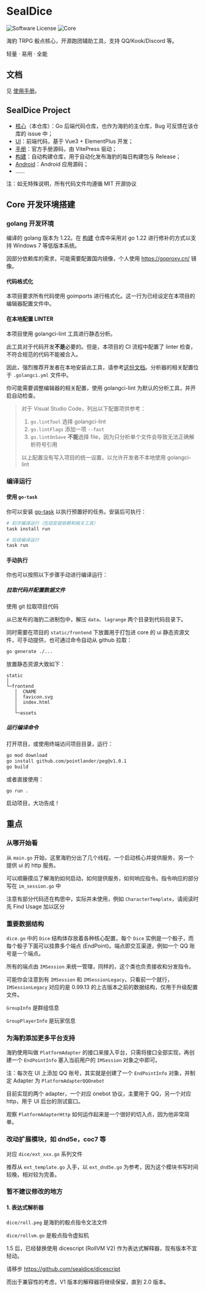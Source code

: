 # SealDice

![Software License](https://img.shields.io/badge/license-MIT-brightgreen.svg?style=flat-square)
![Core](https://img.shields.io/badge/SealDice-Core-blue)

海豹 TRPG 骰点核心，开源跑团辅助工具，支持 QQ/Kook/Discord 等。

轻量 · 易用 · 全能

## 文档

见 [使用手册](https://sealdice.github.io/sealdice-manual-next/)。

## SealDice Project

- [核心](https://github.com/sealdice/sealdice-core)（本仓库）：Go 后端代码仓库，也作为海豹的主仓库，Bug 可反馈在该仓库的 issue 中；
- [UI](https://github.com/sealdice/sealdice-ui)：前端代码，基于 Vue3 + ElementPlus 开发；
- [手册](https://github.com/sealdice/sealdice-manual-next)：官方手册源码，由 VitePress 驱动；
- [构建](https://github.com/sealdice/sealdice-build)：自动构建仓库，用于自动化发布海豹的每日构建包与 Release；
- [Android](https://github.com/sealdice/sealdice-android)：Android 应用源码；
- ……

注：如无特殊说明，所有代码文件均遵循 MIT 开源协议

## Core 开发环境搭建

### golang 开发环境

编译的 golang 版本为 1.22。在 [构建](https://github.com/sealdice/sealdice-build) 仓库中采用对 go 1.22 进行修补的方式以支持 Windows 7 等低版本系统。

因部分依赖库的需求，可能需要配置国内镜像，个人使用 <https://goproxy.cn/> 镜像。

#### 代码格式化

本项目要求所有代码使用 goimports 进行格式化。这一行为已经设定在本项目的编辑器配置文件中。

#### 在本地配置 LINTER

本项目使用 golangci-lint 工具进行静态分析。

此工具对于代码开发**不是**必要的。但是，本项目的 CI 流程中配置了 linter 检查，不符合规范的代码不能被合入。

因此，强烈推荐开发者在本地安装此工具，请参考[这份文档](https://golangci-lint.run/welcome/install/#local-installation)。分析器的相关配置位于 `.golangci.yml` 文件中。

你可能需要调整编辑器的相关配置，使用 golangci-lint 为默认的分析工具，并开启自动检查。

> 对于 Visual Studio Code，列出以下配置项供参考：
>
> 1. `go.lintTool` 选择 golangci-lint
> 2. `go.lintFlags` 添加一项 `--fast`
> 3. `go.lintOnSave` **不能**选择 file，因为只分析单个文件会导致无法正确解析符号引用
>
> 以上配置没有写入项目的统一设置，以允许开发者不本地使用 golangci-lint

### 编译运行

#### 使用 `go-task`

你可以安装 [go-task](https://taskfile.dev/installation) 以执行预置好的任务。安装后可执行：

```bash
# 初次编译运行（包括安装依赖和相关工具）
task install run

# 后续编译运行
task run
```

#### 手动执行

你也可以按照以下步骤手动进行编译运行：

##### 拉取代码并配置数据文件

使用 git 拉取项目代码

从已发布的海豹二进制包中，解压 `data`、`lagrange` 两个目录到代码目录下。

同时需要在项目的 `static/frontend` 下放置用于打包进 core 的 ui 静态资源文件，可手动提供，也可通过命令自动从 github 拉取：

```bash
go generate ./...
```

放置静态资源大致如下：

```text
static
│
└─frontend
   │  CNAME
   │  favicon.svg
   │  index.html
   │
   └─assets
```

##### 运行编译命令

打开项目，或使用终端访问项目目录，运行：

```bash
go mod download
go install github.com/pointlander/peg@v1.0.1
go build
```

或者直接使用：

```shell
go run .
```

启动项目，大功告成！

## 重点

### 从哪开始看

从 `main.go` 开始，这里海豹分出了几个线程，一个启动核心并提供服务，另一个提供 ui 的 http 服务。

可以顺藤摸瓜了解海豹如何启动，如何提供服务，如何响应指令。指令响应的部分写在 `im_session.go` 中

注意有部分代码还在构思中，实际并未使用，例如 `CharacterTemplate`，请阅读时先 Find Usage 加以区分

### 重要数据结构

`dice.go` 中的 `Dice` 结构体存放着各种核心配置，每个 `Dice` 实例是一个骰子，而每个骰子下面可以挂靠多个端点 (EndPoint)。端点即交互渠道，例如一个 QQ 账号是一个端点。

所有的端点由 `IMSession` 来统一管理，同样的，这个类也负责接收和分发指令。

可能你会注意到有 `IMSession` 和 `IMSessionLegacy`，只看前一个就行，`IMSessionLegacy` 对应的是 0.99.13 的上古版本之前的数据结构，仅用于升级配置文件。

`GroupInfo` 是群组信息

`GroupPlayerInfo` 是玩家信息

### 为海豹添加更多平台支持

海豹使用叫做 `PlatformAdapter` 的接口来接入平台，只需将接口全部实现，再创建一个 `EndPointInfo` 塞入当前用户的 `IMSession` 对象之中即可。

注：每次在 UI 上添加 QQ 账号，其实就是创建了一个 `EndPointInfo` 对象，并制定 Adapter 为 `PlatformAdapterQQOnebot`

目前实现的两个 adapter，一个对应 onebot 协议，主要用于 QQ，另一个对应 http，用于 UI 后台的测试窗口。

观察 `PlatformAdapterHttp` 如何运作起来是一个很好的切入点，因为他非常简单。

### 改动扩展模块，如 dnd5e，coc7 等

对应 `dice/ext_xxx.go` 系列文件

推荐从 `ext_template.go` 入手，以 `ext_dnd5e.go` 为参考，因为这个模块书写时间较晚，相对较为完善。

### 暂不建议修改的地方

#### 1. 表达式解析器

`dice/roll.peg` 是海豹的骰点指令文法文件

`dice/rollvm.go` 是骰点指令虚拟机

1.5 后，已经替换使用 dicescript (RollVM V2) 作为表达式解释器，现有版本不宜轻动。

请移步 <https://github.com/sealdice/dicescript>

而出于兼容性的考虑，V1 版本的解释器将继续保留，直到 2.0 版本。
